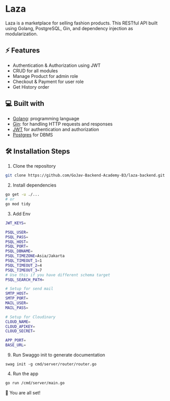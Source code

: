 # Laza

Laza is a marketplace for selling fashion products. This RESTful API built using Golang, PostgreSQL, Gin, and dependency injection as modularization.

## ⚡ Features

- Authentication & Authorization using JWT
- CRUD for all modules
- Manage Product for admin role
- Checkout & Payment for user role
- Get History order

## 💻 Built with

- [Golang](https://go.dev/): programming language
- [Gin](https://gin-gonic.com/): for handling HTTP requests and responses
- [JWT](https://github.com/golang-jwt/jwt) for authentication and authorization
- [Postgres](https://github.com/postgres/postgres) for DBMS

## 🛠️ Installation Steps

1. Clone the repository

```bash
git clone https://github.com/GoJav-Backend-Academy-B3/laza-backend.git
```

2. Install dependencies

```bash
go get -u ./...
# or
go mod tidy
```

3. Add Env

```sh
JWT_KEYS=

PSQL_USER= 
PSQL_PASS=  
PSQL_HOST=
PSQL_PORT=
PSQL_DBNAME=
PSQL_TIMEZONE=Asia/Jakarta
PSQL_TIMEOUT_1=1
PSQL_TIMEOUT_2=4
PSQL_TIMEOUT_3=7
# Use this if you have different schema target
PSQL_SEARCH_PATH=

# Setup for send mail
SMTP_HOST=
SMTP_PORT=
MAIL_USER=
MAIL_PASS=

# Setup for Cloudinary
CLOUD_NAME=
CLOUD_APIKEY=
CLOUD_SECRET=

APP_PORT=
BASE_URL=

```

9. Run Swaggo init to generate documentation
```
swag init -g cmd/server/router/router.go
```

4. Run the app

```bash
go run /cmd/server/main.go
```


🌟 You are all set!

